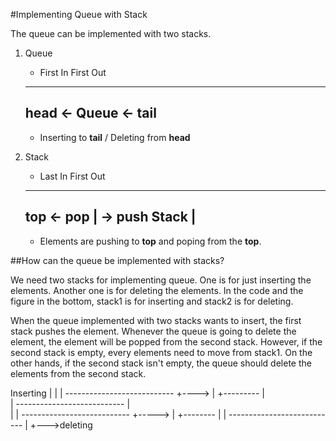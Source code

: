 #Implementing Queue with Stack

The queue can be implemented with two stacks.

1. Queue
	- First In First Out
	----------------------------
	head <-     Queue    <- tail
	----------------------------
	- Inserting to **tail** / Deleting from **head**

2. Stack
	- Last In First Out
	---------------------------
	top <-  pop		   |
            ->  push	Stack	   |
	--------------------------- 
	- Elements are pushing to **top** and poping from the **top**.

##How can the queue be implemented with stacks?

We need two stacks for implementing queue.
One is for just inserting the elements. Another one is for deleting the elements.
In the code and the figure in the bottom, stack1 is for inserting and stack2 is for deleting.

When the queue implemented with two stacks wants to insert, the first stack pushes the element. 
Whenever the queue is going to delete the element, the element will be popped from the second stack.
However, if the second stack is empty, every elements need to move from stack1.
On the other hands, if the second stack isn't empty, the queue should delete the elements from the second stack.

Inserting
|
|	<stack1>
|	---------------------------
+---->				   |
+--------- 			   |   	   
|       --------------------------- 
|	
|	<stack2>
|	---------------------------
+----->				   |
+--------          		   |
|	--------------------------- 
|
+--->deleting